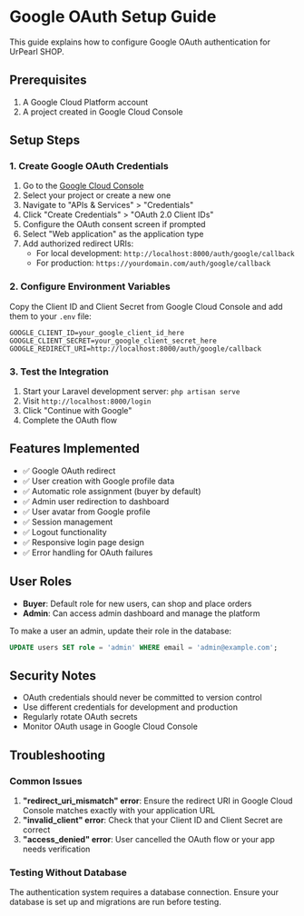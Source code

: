 # Google OAuth Setup Guide

This guide explains how to configure Google OAuth authentication for UrPearl SHOP.

## Prerequisites

1. A Google Cloud Platform account
2. A project created in Google Cloud Console

## Setup Steps

### 1. Create Google OAuth Credentials

1. Go to the [Google Cloud Console](https://console.cloud.google.com/)
2. Select your project or create a new one
3. Navigate to "APIs & Services" > "Credentials"
4. Click "Create Credentials" > "OAuth 2.0 Client IDs"
5. Configure the OAuth consent screen if prompted
6. Select "Web application" as the application type
7. Add authorized redirect URIs:
    - For local development: `http://localhost:8000/auth/google/callback`
    - For production: `https://yourdomain.com/auth/google/callback`

### 2. Configure Environment Variables

Copy the Client ID and Client Secret from Google Cloud Console and add them to your `.env` file:

```env
GOOGLE_CLIENT_ID=your_google_client_id_here
GOOGLE_CLIENT_SECRET=your_google_client_secret_here
GOOGLE_REDIRECT_URI=http://localhost:8000/auth/google/callback
```

### 3. Test the Integration

1. Start your Laravel development server: `php artisan serve`
2. Visit `http://localhost:8000/login`
3. Click "Continue with Google"
4. Complete the OAuth flow

## Features Implemented

-   ✅ Google OAuth redirect
-   ✅ User creation with Google profile data
-   ✅ Automatic role assignment (buyer by default)
-   ✅ Admin user redirection to dashboard
-   ✅ User avatar from Google profile
-   ✅ Session management
-   ✅ Logout functionality
-   ✅ Responsive login page design
-   ✅ Error handling for OAuth failures

## User Roles

-   **Buyer**: Default role for new users, can shop and place orders
-   **Admin**: Can access admin dashboard and manage the platform

To make a user an admin, update their role in the database:

```sql
UPDATE users SET role = 'admin' WHERE email = 'admin@example.com';
```

## Security Notes

-   OAuth credentials should never be committed to version control
-   Use different credentials for development and production
-   Regularly rotate OAuth secrets
-   Monitor OAuth usage in Google Cloud Console

## Troubleshooting

### Common Issues

1. **"redirect_uri_mismatch" error**: Ensure the redirect URI in Google Cloud Console matches exactly with your application URL
2. **"invalid_client" error**: Check that your Client ID and Client Secret are correct
3. **"access_denied" error**: User cancelled the OAuth flow or your app needs verification

### Testing Without Database

The authentication system requires a database connection. Ensure your database is set up and migrations are run before testing.
